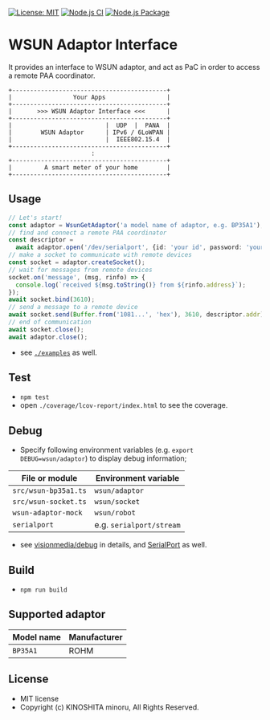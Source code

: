 [![License: MIT](https://img.shields.io/badge/License-MIT-green.svg)](https://opensource.org/licenses/MIT)
[![Node.js CI](https://github.com/smtmt2021/wsun-adaptor/actions/workflows/node.js.yml/badge.svg)](https://github.com/smtmt2021/wsun-adaptor/actions/workflows/node.js.yml)
[![Node.js Package](https://github.com/smtmt2021/wsun-adaptor/actions/workflows/npm-publish.yml/badge.svg)](https://github.com/smtmt2021/wsun-adaptor/actions/workflows/npm-publish.yml)
# WSUN Adaptor Interface

It provides an interface to WSUN adaptor,
and act as PaC in order to access a remote PAA coordinator.

```
+-------------------------------------------+
|                 Your Apps                 |
+-------------------------------------------+
|       >>> WSUN Adaptor Interface <<<      |
+-------------------------------------------+
|                          |  UDP  |  PANA  |
|        WSUN Adaptor      | IPv6 / 6LoWPAN |
|                          |  IEEE802.15.4  |
+-------------------------------------------+
                       :
+-------------------------------------------+
|         A smart meter of your home        |
+-------------------------------------------+
```

## Usage

```typescript
// Let's start!
const adaptor = WsunGetAdaptor('a model name of adaptor, e.g. BP35A1');
// find and connect a remote PAA coordinator
const descriptor = 
  await adaptor.open('/dev/serialport', {id: 'your id', password: 'your password'});
// make a socket to communicate with remote devices
const socket = adaptor.createSocket();
// wait for messages from remote devices
socket.on('message', (msg, rinfo) => {
  console.log(`received ${msg.toString()} from ${rinfo.address}`);
});
await socket.bind(3610);
// send a message to a remote device
await socket.send(Buffer.from('1081...', 'hex'), 3610, descriptor.addr);
// end of communication
await socket.close();
await adaptor.close();
```
- see [`./examples`](./examples) as well.

## Test

- `npm test`
- open `./coverage/lcov-report/index.html` to see the coverage.

## Debug

- Specify following environment variables (e.g. `export DEBUG=wsun/adaptor`) to display debug information;

File or module                    | Environment variable
----------------------------------|---------------------
`src/wsun-bp35a1.ts`              | `wsun/adaptor`
`src/wsun-socket.ts`              | `wsun/socket`
`wsun-adaptor-mock`               | `wsun/robot`
`serialport`                      | e.g. `serialport/stream`

- see [visionmedia/debug](https://github.com/visionmedia/debug#readme) in details, and [SerialPort](https://serialport.io/docs/guide-debugging) as well.

## Build
- `npm run build`

## Supported adaptor

| Model name | Manufacturer
-------------|-------------
| `BP35A1`   | ROHM

## License
- MIT license
- Copyright (c) KINOSHITA minoru, All Rights Reserved.
